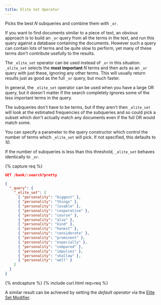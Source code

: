 ```yaml
---
title: Elite Set Operator
---
```


Picks the best _N_ subqueries and combine them with `_or`.

If you want to find documents similar to a piece of text, an obvious approach
is to build an `_or` query from all the terms in the text, and run this query
against a database containing the documents. However such a query can contain
lots of terms and be quite slow to perform, yet many of these terms don't
contribute usefully to the results.

The `_elite_set` operator can be used instead of `_or` in this situation.
`_elite_set` selects the **most important** _N_ terms and then acts as an `_or`
query with just these, ignoring any other terms. This will usually return
results just as good as the full `_or` query, but much faster.

In general, the `_elite_set` operator can be used when you have a large OR
query, but it doesn't matter if the search completely ignores some of the less
important terms in the query.

The subqueries don't have to be terms, but if they aren't then `_elite_set`
will look at the estimated frequencies of the subqueries and so could pick a
subset which don't actually match any documents even if the full OR would
match some.

You can specify a parameter to the query constructor which control the number
of terms which `_elite_set` will pick. If not specified, this defaults to _10_.

If the number of subqueries is less than this threshold, `_elite_set`
behaves identically to `_or`.

{% capture req %}

```json
GET /bank/:search?pretty

{
  "_query": {
    "_elite_set": [
      { "personality": "biggest" },
      { "personality": "things" },
      { "personality": "lovable" },
      { "personality": "cooperative" },
      { "personality": "course" },
      { "personality": "also" },
      { "personality": "kind" },
      { "personality": "honest" },
      { "personality": "considerate" },
      { "personality": "prominent" },
      { "personality": "especially" },
      { "personality": "compared" },
      { "personality": "impulses" },
      { "personality": "shallow" },
      { "personality": "well" }
    ]
  }
}
```
{% endcapture %}
{% include curl.html req=req %}

A similar result can be achieved by setting the _default operator_ via the
[Elite Set Modifier](../query-modifiers#elite-set-modifier).
